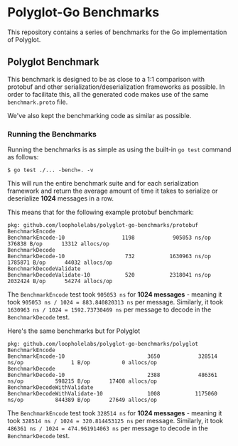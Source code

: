 # Polyglot-Go Benchmarks

This repository contains a series of benchmarks for the Go implementation of Polyglot.

## Polyglot Benchmark

This benchmark is designed to be as close to a 1:1 comparison with protobuf and other serialization/deserialization frameworks as possible.
In order to facilitate this, all the generated code makes use of the same `benchmark.proto` file.

We've also kept the benchmarking code as similar as possible.

### Running the Benchmarks

Running the benchmarks is as simple as using the built-in `go test` command as follows:

```shell
$ go test ./... -bench=. -v
```

This will run the entire benchmark suite and for each serialization framework and return the average amount of time it takes to serialize or deserialize **1024** messages in a row.

This means that for the following example protobuf benchmark:

```shell
pkg: github.com/loopholelabs/polyglot-go-benchmarks/protobuf
BenchmarkEncode
BenchmarkEncode-10                  1198            905053 ns/op          376838 B/op      13312 allocs/op
BenchmarkDecode
BenchmarkDecode-10                   732           1630963 ns/op         1785871 B/op      44032 allocs/op
BenchmarkDecodeValidate
BenchmarkDecodeValidate-10           520           2318041 ns/op         2032424 B/op      54274 allocs/op
```

The `BenchmarkEncode` test took `905053 ns` for **1024 messages** - meaning it took `905053 ns / 1024 = 883.840820313 ns` per message. Similarly, it took
`1630963 ns / 1024 = 1592.73730469 ns` per message to decode in the `BenchmarkDecode` test.

Here's the same benchmarks but for Polyglot

```shell
pkg: github.com/loopholelabs/polyglot-go-benchmarks/polyglot
BenchmarkEncode
BenchmarkEncode-10                          3650            328514 ns/op               1 B/op          0 allocs/op
BenchmarkDecode
BenchmarkDecode-10                          2388            486361 ns/op          598215 B/op      17408 allocs/op
BenchmarkDecodeWithValidate
BenchmarkDecodeWithValidate-10              1008           1175060 ns/op          844389 B/op      27649 allocs/op
```

The `BenchmarkEncode` test took `328514 ns` for **1024 messages** - meaning it took `328514 ns / 1024 = 320.814453125 ns` per message. Similarly, it took
`486361 ns / 1024 = 474.961914063 ns` per message to decode in the `BenchmarkDecode` test.
